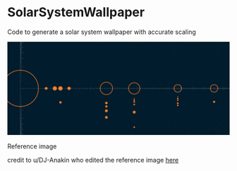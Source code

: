 # SolarSystemWallpaper
Code to generate a solar system wallpaper with accurate scaling

![generated wallpaper](https://github.com/zainhussaini/SolarSystemWallpaper/blob/main/wallpaper.png?raw=true)

Reference image

credit to u/DJ-Anakin who edited the reference image [here](https://www.reddit.com/r/WidescreenWallpaper/comments/k7vei3/solar_system_like_goodspeed_deskmat/gexdx4w?utm_source=share&utm_medium=web2x&context=3)

